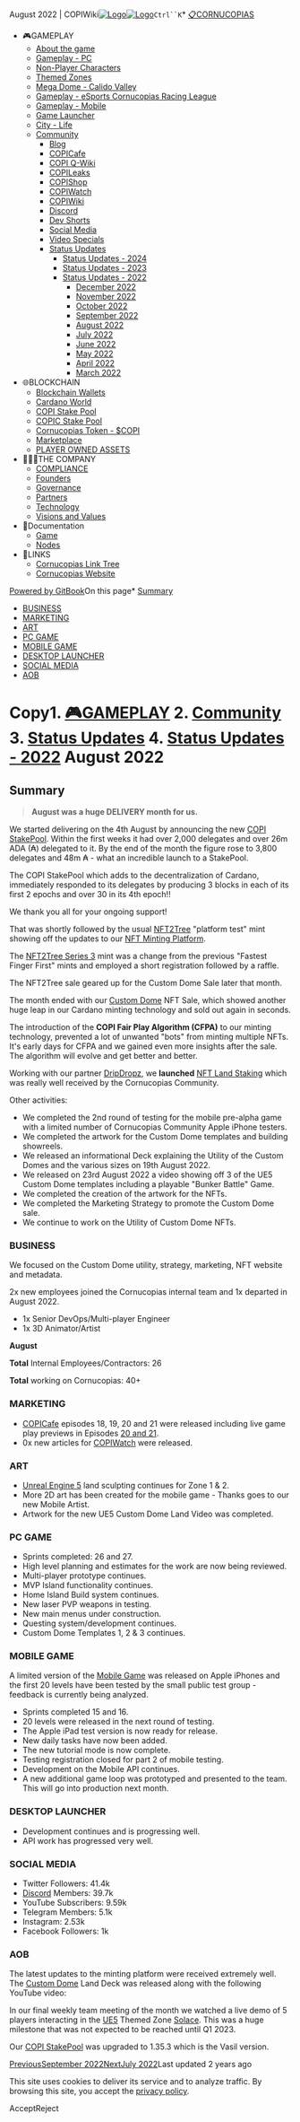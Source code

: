 August 2022 | COPIWiki[![Logo](https://copiwiki.cornucopias.io/~gitbook/image?url=https%3A%2F%2F1762761122-files.gitbook.io%2F%7E%2Ffiles%2Fv0%2Fb%2Fgitbook-x-prod.appspot.com%2Fo%2Forganizations%252FVpfHHIHQI6ROs7kspCfa%252Fsites%252Fsite_dzbNR%252Flogo%252FxczoLfMLSrLZyl8UxDSg%252FCornucopias_Logo-White-Medium.png%3Falt%3Dmedia%26token%3Dcfef2e74-c264-4b9d-bc1c-d89788f5dc9c&width=260&dpr=4&quality=100&sign=ce383b9c&sv=2)![Logo](https://copiwiki.cornucopias.io/~gitbook/image?url=https%3A%2F%2F1762761122-files.gitbook.io%2F%7E%2Ffiles%2Fv0%2Fb%2Fgitbook-x-prod.appspot.com%2Fo%2Forganizations%252FVpfHHIHQI6ROs7kspCfa%252Fsites%252Fsite_dzbNR%252Flogo%252FxczoLfMLSrLZyl8UxDSg%252FCornucopias_Logo-White-Medium.png%3Falt%3Dmedia%26token%3Dcfef2e74-c264-4b9d-bc1c-d89788f5dc9c&width=260&dpr=4&quality=100&sign=ce383b9c&sv=2)](/)`Ctrl``K`* [📋CORNUCOPIAS](/)
* 🎮GAMEPLAY
	+ [About the game](/gameplay/about-the-game)
	+ [Gameplay - PC](/gameplay/gameplay-pc)
	+ [Non-Player Characters](/gameplay/non-player-characters)
	+ [Themed Zones](/gameplay/themed-zones)
	+ [Mega Dome - Calido Valley](/gameplay/mega-dome-calido-valley)
	+ [Gameplay - eSports Cornucopias Racing League](/gameplay/gameplay-esports-cornucopias-racing-league)
	+ [Gameplay - Mobile](/gameplay/gameplay-mobile)
	+ [Game Launcher](/gameplay/game-launcher)
	+ [City - Life](/gameplay/city-life)
	+ [Community](/gameplay/community)
		- [Blog](/gameplay/community/blog)
		- [COPICafe](/gameplay/community/copicafe)
		- [COPI Q-Wiki](/gameplay/community/copi-q-wiki)
		- [COPILeaks](/gameplay/community/copileaks)
		- [COPIShop](/gameplay/community/copishop)
		- [COPIWatch](/gameplay/community/copiwatch)
		- [COPIWiki](/gameplay/community/copiwiki)
		- [Discord](/gameplay/community/discord)
		- [Dev Shorts](/gameplay/community/dev-shorts)
		- [Social Media](/gameplay/community/social-media)
		- [Video Specials](/gameplay/community/video-specials)
		- [Status Updates](/gameplay/community/status-updates)
			* [Status Updates - 2024](/gameplay/community/status-updates/status-updates-2024)
			* [Status Updates - 2023](/gameplay/community/status-updates/status-updates-2023)
			* [Status Updates - 2022](/gameplay/community/status-updates/status-updates-2022)
				+ [December 2022](/gameplay/community/status-updates/status-updates-2022/december-2022)
				+ [November 2022](/gameplay/community/status-updates/status-updates-2022/november-2022)
				+ [October 2022](/gameplay/community/status-updates/status-updates-2022/october-2022)
				+ [September 2022](/gameplay/community/status-updates/status-updates-2022/september-2022)
				+ [August 2022](/gameplay/community/status-updates/status-updates-2022/august-2022)
				+ [July 2022](/gameplay/community/status-updates/status-updates-2022/july-2022)
				+ [June 2022](/gameplay/community/status-updates/status-updates-2022/june-2022)
				+ [May 2022](/gameplay/community/status-updates/status-updates-2022/may-2022)
				+ [April 2022](/gameplay/community/status-updates/status-updates-2022/april-2022)
				+ [March 2022](/gameplay/community/status-updates/status-updates-2022/march-2022)
* 🌐BLOCKCHAIN
	+ [Blockchain Wallets](/blockchain/blockchain-wallets)
	+ [Cardano World](/blockchain/cardano-world)
	+ [COPI Stake Pool](/blockchain/copi-stake-pool)
	+ [COPIC Stake Pool](/blockchain/copic-stake-pool)
	+ [Cornucopias Token - $COPI](/blockchain/cornucopias-token-usdcopi)
	+ [Marketplace](/blockchain/marketplace)
	+ [PLAYER OWNED ASSETS](/blockchain/player-owned-assets)
* 🧑‍🤝‍🧑THE COMPANY
	+ [COMPLIANCE](/the-company/compliance)
	+ [Founders](/the-company/founders)
	+ [Governance](/the-company/governance)
	+ [Partners](/the-company/partners)
	+ [Technology](/the-company/technology)
	+ [Visions and Values](/the-company/visions-and-values)
* 📖Documentation
	+ [Game](/documentation/game)
	+ [Nodes](/documentation/nodes)
* 🔗LINKS
	+ [Cornucopias Link Tree](https://linktr.ee/cornucopias.game)
	+ [Cornucopias Website](https://www.cornucopias.io)

[Powered by GitBook](https://www.gitbook.com/?utm_source=content&utm_medium=trademark&utm_campaign=PQmCVki2WHg9QcW9pdrX)On this page* [Summary](#summary)
* [BUSINESS​](#business)
* [MARKETING](#marketing)
* [ART](#art)
* [PC GAME](#pc-game)
* [MOBILE GAME](#mobile-game)
* [DESKTOP LAUNCHER](#desktop-launcher)
* [SOCIAL MEDIA](#social-media-statistics)
* [AOB](#aob)

Copy1. [🎮GAMEPLAY](/gameplay)
2. [Community](/gameplay/community)
3. [Status Updates](/gameplay/community/status-updates)
4. [Status Updates - 2022](/gameplay/community/status-updates/status-updates-2022)
August 2022
===========

**Summary**
-----------


> **August was a huge DELIVERY month for us.​**

We started delivering on the 4th August by announcing the new [COPI StakePool](/blockchain/copi-stake-pool). Within the first weeks it had over 2,000 delegates and over 26m ADA (₳) delegated to it. By the end of the month the figure rose to 3,800 delegates and 48m ₳ - what an incredible launch to a StakePool.

The COPI StakePool which adds to the decentralization of Cardano, immediately responded to its delegates by producing 3 blocks in each of its first 2 epochs and over 30 in its 4th epoch!!

We thank you all for your ongoing support!

That was shortly followed by the usual [NFT2Tree](/blockchain/player-owned-assets/asset-nft2tree-series) "platform test" mint showing off the updates to our [NFT Minting Platform](https://nft.cornucopias.io). 

The [NFT2Tree Series 3](/blockchain/player-owned-assets/asset-nft2tree-series/nft2tree-series-3) mint was a change from the previous "Fastest Finger First" mints and employed a short registration followed by a raffle.​

The NFT2Tree sale geared up for the Custom Dome Sale later that month.

The month ended with our [Custom Dome](/gameplay/gameplay-pc/custom-domes) NFT Sale, which showed another huge leap in our Cardano minting technology and sold out again in seconds.

The introduction of the **COPI Fair Play Algorithm (CFPA)** to our minting technology, prevented a lot of unwanted "bots" from minting multiple NFTs. It's early days for CFPA and we gained even more insights after the sale. The algorithm will evolve and get better and better.

Working with our partner [DripDropz](/the-company/partners/partners-blockchain/dripdropz), we **launched** [NFT Land Staking](/gameplay/about-the-game/stake-and-earn/nft-staking) which was really well received by the Cornucopias Community.

Other activities:

* We completed the 2nd round of testing for the mobile pre-alpha game with a limited number of Cornucopias Community Apple iPhone testers.
* We completed the artwork for the Custom Dome templates and building showreels.
* We released an informational Deck explaining the Utility of the Custom Domes and the various sizes on 19th August 2022.
* We released on 23rd August 2022 a video showing off 3 of the UE5 Custom Dome templates including a playable "Bunker Battle" Game.
* We completed the creation of the artwork for the NFTs.
* We completed the Marketing Strategy to promote the Custom Dome sale.
* We continue to work on the Utility of ‌Custom Dome NFTs.

### BUSINESS​

We focused on the Custom Dome utility, strategy, marketing, NFT website and metadata.

2x new employees joined the Cornucopias internal team and 1x departed in August 2022.

* 1x Senior DevOps/Multi-player Engineer
* 1x 3D Animator/Artist

**August**

**Total** Internal Employees/Contractors: 26

**Total** working on Cornucopias: 40+​

### MARKETING

* [COPICafe](/gameplay/community/copicafe) episodes 18, 19, 20 and 21 were released including live game play previews in Episodes [20 and 21](/gameplay/community/copicafe/copicafe-episodes-10-19).
* 0x new articles for [COPIWatch](/gameplay/community/copiwatch) were released.

### ART

* ​[Unreal Engine 5](/the-company/technology/unreal-engine-5-ue5) land sculpting continues for Zone 1 & 2.
* More 2D art has been created for the mobile game - Thanks goes to our new Mobile Artist.
* Artwork for the new UE5 Custom Dome Land Video was completed.

### PC GAME

* Sprints completed: 26 and 27.
* High level planning and estimates for the work are now being reviewed.
* Multi-player prototype continues.
* MVP Island functionality continues.
* Home Island Build system continues.
* New laser PVP weapons in testing.
* New main menus under construction.
* Questing system/development continues.
* Custom Dome Templates 1, 2 & 3 continues.

### MOBILE GAME

A limited version of the [Mobile Game](/gameplay/gameplay-mobile) was released on Apple iPhones and the first 20 levels have been tested by the small public test group - feedback is currently being analyzed.

* Sprints completed 15 and 16.​
* 20 levels were released in the next round of testing.
* The Apple iPad test version is now ready for release.
* New daily tasks have now been added.
* The new tutorial mode is now complete.
* Testing registration closed for part 2 of mobile testing.
* Development on the Mobile API continues.
* A new additional game loop was prototyped and presented to the team. This will go into production next month.

### DESKTOP LAUNCHER

* Development continues and is progressing well.
* API work has progressed very well.

### SOCIAL MEDIA

* Twitter Followers: 41.4k​
* [Discord](/gameplay/community/discord) Members: 39.7k​
* YouTube Subscribers: 9.59k
* Telegram Members: 5.1k​
* Instagram: 2.53k
* Facebook Followers: 1k

### AOB

The latest updates to the minting platform were received extremely well. The [Custom Dome](/gameplay/gameplay-pc/custom-domes) Land Deck was released along with the following YouTube video:

In our final weekly team meeting of the month we watched a live demo of 5 players interacting in the [UE5](/the-company/technology/unreal-engine-5-ue5) Themed Zone [Solace](/gameplay/themed-zones/sectors/zone-1-solace). This was a huge milestone that was not expected to be reached until Q1 2023.

Our [COPI StakePool](/blockchain/copi-stake-pool) was upgraded to 1.35.3 which is the Vasil version.

[PreviousSeptember 2022](/gameplay/community/status-updates/status-updates-2022/september-2022)[NextJuly 2022](/gameplay/community/status-updates/status-updates-2022/july-2022)Last updated 2 years ago

This site uses cookies to deliver its service and to analyze traffic. By browsing this site, you accept the [privacy policy](https://www.cornucopias.io/privacy-policy).

AcceptReject